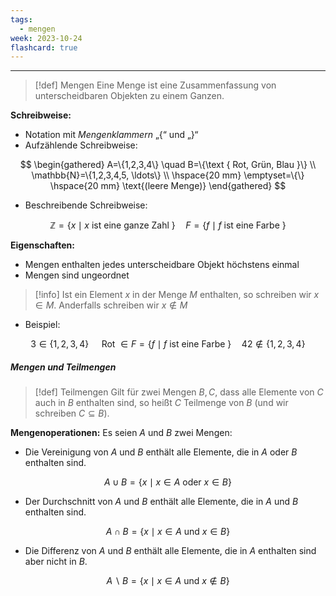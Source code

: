 ```yaml
---
tags:
  - mengen
week: 2023-10-24
flashcard: true
---
```

***

> [!def] Mengen
> Eine Menge ist eine Zusammenfassung von unterscheidbaren Objekten zu einem Ganzen.

**Schreibweise:**
- Notation mit *Mengenklammern* „{“ und „}“
- Aufzählende Schreibweise:

$$
\begin{gathered}
A=\{1,2,3,4\} \quad B=\{\text { Rot, Grün, Blau }\} \\
\mathbb{N}=\{1,2,3,4,5, \ldots\} \\
\hspace{20 mm} \emptyset=\{\} \hspace{20 mm} \text{(leere Menge)}
\end{gathered}
$$

- Beschreibende Schreibweise:

$$
\mathbb{Z}=\{x \mid x \text { ist eine ganze Zahl }\} \quad F=\{f \mid f \text { ist eine Farbe }\}
$$

**Eigenschaften:**
- Mengen enthalten jedes unterscheidbare Objekt höchstens einmal
- Mengen sind ungeordnet

> [!info]
> Ist ein Element $x$ in der Menge $M$ enthalten, so schreiben wir $x \in M$.
> Anderfalls schreiben wir $x \notin M$

- Beispiel:

$$
3 \in\{1,2,3,4\} \quad \text { Rot } \in F=\{f \mid f \text { ist eine Farbe }\} \quad 42 \notin\{1,2,3,4\}
$$


##### Mengen und Teilmengen

> [!def] Teilmengen
> Gilt für zwei Mengen $B,C$, dass alle Elemente von $C$ auch in $B$ enthalten sind, so heißt $C$ Teilmenge von $B$ (und wir schreiben $C ⊆ B$).

**Mengenoperationen:**
Es seien $A$ und $B$ zwei Mengen:

- Die Vereinigung von $A$ und $B$ enthält alle Elemente, die in $A$ oder $B$ enthalten sind.

$$
A ∪ B = \{ x \mid x ∈ A \text { oder } x ∈ B \}
$$

- Der Durchschnitt von $A$ und $B$ enthält alle Elemente, die in $A$ und $B$ enthalten sind.

$$
A ∩ B = \{ x \mid x ∈ A \text{ und } x ∈ B \}
$$

- Die Differenz von $A$ und $B$ enthält alle Elemente, die in $A$ enthalten sind aber nicht in $B$.

$$
A \backslash B = \{ x \mid x ∈ A \text{ und } x \notin B \}
$$
